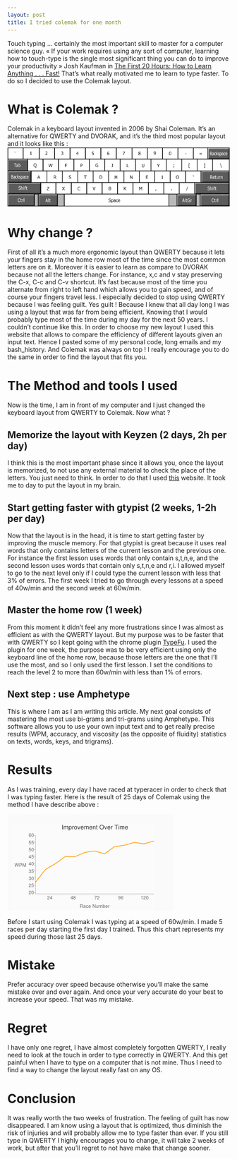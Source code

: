 ```yaml
---
layout: post
title: I tried colemak for one month
---
```



Touch typing … certainly the most important skill to master for a computer science guy. « If your work requires using any sort of computer, learning how to touch-type is the single most significant thing you can do to improve your productivity » Josh Kaufman in [The First 20 Hours: How to Learn Anything . . . Fast!](http://www.amazon.com/The-First-20-Hours-Anything/dp/1591845556) That’s what really motivated me to learn to type faster. To do so I decided to use the Colemak layout.


# What is Colemak ?

Colemak in a keyboard layout invented in 2006 by Shai Coleman. It’s an alternative for QWERTY and DVORAK, and it’s the third most popular layout and it looks like this :
![Alt text](/assets/Colemak_layout_2.png)


# Why change ?

First of all it’s a much more ergonomic layout than QWERTY because it lets your fingers stay in the home row most of the time since the most common letters are on it. Moreover it is easier to learn as compare to DVORAK because not all the letters change. For instance, x,c and v stay preserving the C-x, C-c and C-v shortcut. It’s fast because most of the time you alternate from right to left hand which allows you to gain speed, and of course your fingers travel less. I especially decided to stop using QWERTY because I was feeling guilt. Yes guilt ! Because I knew that all day long I was using a layout that was far from being efficient. Knowing that I would probably type most of the time during my day for the next 50 years. I couldn’t continue like this. In order to choose my new layout I used this website that allows to compare the efficiency of different layouts given an input text. Hence I pasted some of my personal code, long emails and my bash_history. And Colemak was always on top ! I really encourage you to do the same in order to find the layout that fits you.

# The Method and tools I used

Now is the time, I am in front of my computer and I just changed the keyboard layout from QWERTY to Colemak. Now what ?

## Memorize the layout with Keyzen (2 days, 2h per day)

I think this is the most important phase since it allows you, once the layout is memorized, to not use any external material to check the place of the letters. You just need to think. In order to do that I used [this](http://patorjk.com/keyboard-layout-analyzer/#/main) website. It took me to day to put the layout in my brain.

## Start getting faster with gtypist (2 weeks, 1-2h per day)

Now that the layout is in the head, it is time to start getting faster by improving the muscle memory. For that gtypist is great because it uses real words that only contains letters of the current lesson and the previous one. For instance the first lesson uses words that only contain s,t,n,e, and the second lesson uses words that contain only s,t,n,e and r,i. I allowed myself to go to the next level only if I could type the current lesson with less that 3% of errors. The first week I tried to go through every lessons at a speed of 40w/min and the second week at 60w/min.

## Master the home row (1 week)

From this moment it didn’t feel any more frustrations since I was almost as efficient as with the QWERTY layout. But my purpose was to be faster that with QWERTY so I kept going with the chrome plugin [TypeFu](https://chrome.google.com/webstore/detail/type-fu/pofoighmmpljaikjiidkkfhldjndfdbk?hl=en). I used the plugin for one week, the purpose was to be very efficient using only the keyboard line of the home row, because those letters are the one that I’ll use the most, and so I only used the first lesson. I set the conditions to reach the level 2 to more than 60w/min with less than 1% of errors.

## Next step : use Amphetype

This is where I am as I am writing this article. My next goal consists of mastering the most use bi-grams and tri-grams using Amphetype. This software allows you to use your own input text and to get really precise results (WPM, accuracy, and viscosity (as the opposite of fluidity) statistics on texts, words, keys, and trigrams).

# Results

As I was training, every day I have raced at typeracer in order to check that I was typing faster. Here is the result of 25 days of Colemak using the method I have describe above :


![Alt text](/assets/TypeRacer_after.png)



Before I start using Colemak I was typing at a speed of 60w/min. I made 5 races per day starting the first day I trained. Thus this chart represents my speed during those last 25 days.

# Mistake

Prefer accuracy over speed because otherwise you’ll make the same mistake over and over again. And once your very accurate do your best to increase your speed. That was my mistake.

# Regret

I have only one regret, I have almost completely forgotten QWERTY, I really need to look at the touch in order to type correctly in QWERTY. And this get painful when I have to type on a computer that is not mine. Thus I need to find a way to change the layout really fast on any OS.

# Conclusion

It was really worth the two weeks of frustration. The feeling of guilt has now disappeared. I am know using a layout that is optimized, thus diminish the risk of injuries and will probably allow me to type faster than ever. If you still type in QWERTY I highly encourages you to change, it will take 2 weeks of work, but after that you’ll regret to not have make that change sooner.
